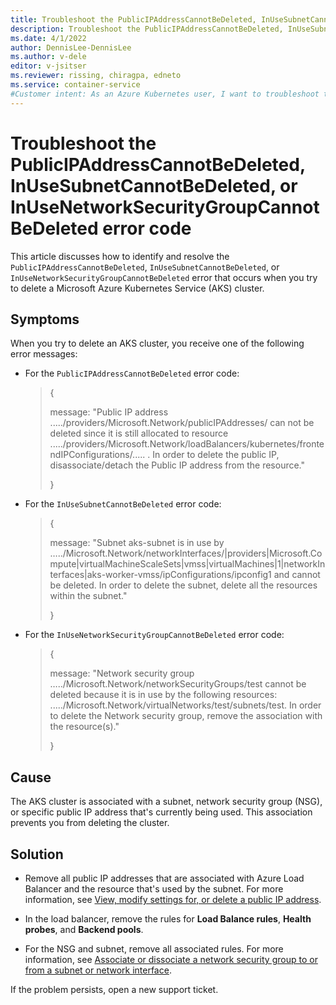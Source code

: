 ```yaml
---
title: Troubleshoot the PublicIPAddressCannotBeDeleted, InUseSubnetCannotBeDeleted, or InUseNetworkSecurityGroupCannotBeDeleted error code
description: Troubleshoot the PublicIPAddressCannotBeDeleted, InUseSubnetCannotBeDeleted, or InUseNetworkSecurityGroupCannotBeDeleted error when you delete an AKS cluster.
ms.date: 4/1/2022
author: DennisLee-DennisLee
ms.author: v-dele
editor: v-jsitser
ms.reviewer: rissing, chiragpa, edneto
ms.service: container-service
#Customer intent: As an Azure Kubernetes user, I want to troubleshoot the PublicIPAddressCannotBeDeleted, InUseSubnetCannotBeDeleted, or InUseNetworkSecurityGroupCannotBeDeleted error code so that I can successfully delete an Azure Kubernetes Service (AKS) cluster.
---
```

# Troubleshoot the PublicIPAddressCannotBeDeleted, InUseSubnetCannotBeDeleted, or InUseNetworkSecurityGroupCannotBeDeleted error code

This article discusses how to identify and resolve the `PublicIPAddressCannotBeDeleted`, `InUseSubnetCannotBeDeleted`, or `InUseNetworkSecurityGroupCannotBeDeleted` error that occurs when you try to delete a Microsoft Azure Kubernetes Service (AKS) cluster.

## Symptoms

When you try to delete an AKS cluster, you receive one of the following error messages:

- For the `PublicIPAddressCannotBeDeleted` error code:

  > {
  >
  > message: "Public IP address ...../providers/Microsoft.Network/publicIPAddresses/ can not be deleted since it is still allocated to resource ...../providers/Microsoft.Network/loadBalancers/kubernetes/frontendIPConfigurations/..... . In order to delete the public IP, disassociate/detach the Public IP address from the resource."
  >
  > }

- For the `InUseSubnetCannotBeDeleted` error code:

  > {
  >
  > message: "Subnet aks-subnet is in use by …../Microsoft.Network/networkInterfaces/|providers|Microsoft.Compute|virtualMachineScaleSets|vmss|virtualMachines|1|networkInterfaces|aks-worker-vmss/ipConfigurations/ipconfig1 and cannot be deleted. In order to delete the subnet, delete all the resources within the subnet."
  >
  > }

- For the `InUseNetworkSecurityGroupCannotBeDeleted` error code:

  > {
  >
  > message: "Network security group …../Microsoft.Network/networkSecurityGroups/test cannot be deleted because it is in use by the following resources: ...../Microsoft.Network/virtualNetworks/test/subnets/test. In order to delete the Network security group, remove the association with the resource(s)."
  >
  > }

## Cause

The AKS cluster is associated with a subnet, network security group (NSG), or specific public IP address that's currently being used. This association prevents you from deleting the cluster.

## Solution

- Remove all public IP addresses that are associated with Azure Load Balancer and the resource that's used by the subnet. For more information, see [View, modify settings for, or delete a public IP address](/azure/virtual-network/ip-services/virtual-network-public-ip-address#view-modify-settings-for-or-delete-a-public-ip-address).

- In the load balancer, remove the rules for **Load Balance rules**, **Health probes**, and **Backend pools**.

- For the NSG and subnet, remove all associated rules. For more information, see [Associate or dissociate a network security group to or from a subnet or network interface](/azure/virtual-network/manage-network-security-group#associate-or-dissociate-a-network-security-group-to-or-from-a-subnet-or-network-interface).

If the problem persists, open a new support ticket.
